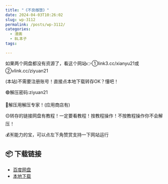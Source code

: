 ```yaml
---
title: "《不良雌堕》"
date: 2024-04-03T10:26:02
slug: wp-3112
permalink: /posts/wp-3112/
categories:
  - 漫画
  - BL本子
tags:

---
```


如果两个网盘都没有资源了，看这个网站👉①link3.cc/xianyu21或②vlink.cc/ziyuan21

(本站)不需要注册账号！直接点本地下载转存OK？懂吧！

🟢解压密码:ziyuan21

🔵解压用解压专家！(应用商店有)

🟡转存的链接网盘有教程！一定要看教程！按教程操作！不按教程操作你不会解压！

💰🈶能力的宝，可以点左下角赞赏支持一下网站运行

## 📦 下载链接
- [百度网盘](https://blziyuan21.com/pay-download/3112?key=c16197a937&down_id=0)
- [本地下载](https://blziyuan21.com/pay-download/3112?key=c16197a937&down_id=1)

